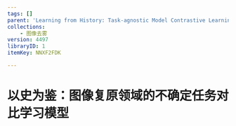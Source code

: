 ```yaml
---
tags: []
parent: 'Learning from History: Task-agnostic Model Contrastive Learning for Image Restoration'
collections:
    - 图像去雾
version: 4497
libraryID: 1
itemKey: NNXF2FDK

---
```

# 以史为鉴：图像复原领域的不确定任务对比学习模型
